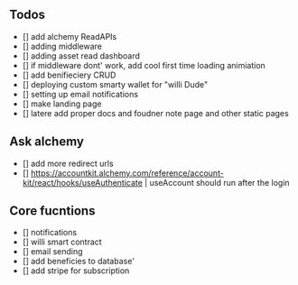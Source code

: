## Todos

- [] add alchemy ReadAPIs
- [] adding middleware
- [] adding asset read dashboard
- [] if middleware dont' work, add cool first time loading animiation
- [] add benifieciery CRUD
- [] deploying custom smarty wallet for "willi Dude"
- [] setting up email notifications
- [] make landing page
- [] latere add proper docs and foudner note page and other static pages

## Ask alchemy

- [] add more redirect urls
- [] https://accountkit.alchemy.com/reference/account-kit/react/hooks/useAuthenticate | useAccount should run after the login

## Core fucntions

- [] notifications
- [] willi smart contract
- [] email sending
- [] add beneficies to database'
- [] add stripe for subscription
